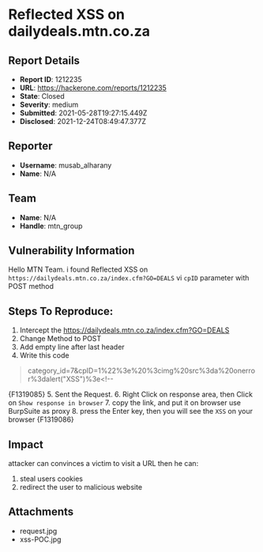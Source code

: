 # Reflected XSS on dailydeals.mtn.co.za

## Report Details
- **Report ID**: 1212235
- **URL**: https://hackerone.com/reports/1212235
- **State**: Closed
- **Severity**: medium
- **Submitted**: 2021-05-28T19:27:15.449Z
- **Disclosed**: 2021-12-24T08:49:47.377Z

## Reporter
- **Username**: musab_alharany
- **Name**: N/A

## Team
- **Name**: N/A
- **Handle**: mtn_group

## Vulnerability Information
Hello MTN Team.
i found Reflected XSS on``` https://dailydeals.mtn.co.za/index.cfm?GO=DEALS```  vi ```cpID``` parameter with POST method 

## Steps To Reproduce:
1. Intercept the https://dailydeals.mtn.co.za/index.cfm?GO=DEALS 
2. Change Method to POST
3. Add empty line after last header
4. Write this code 
>category_id=7&cpID=1%22%3e%20%3cimg%20src%3da%20onerror%3dalert("XSS")%3e<!--

{F1319085}
5. Sent the Request.
6. Right Click on response area, then Click on ```Show response in browser```
7. copy the link, and put it on browser use BurpSuite as proxy 
8. press the Enter key, then you will see the ```XSS``` on your browser
{F1319086}

## Impact

attacker can convinces a victim to visit a URL then he can:
1. steal users cookies
2. redirect the user to malicious website

## Attachments
- request.jpg
- xss-POC.jpg
